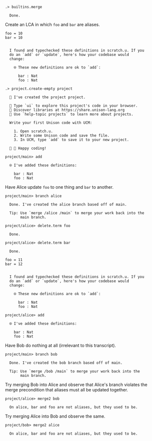 ```ucm
.> builtins.merge

  Done.

```
Create an LCA in which `foo` and `bar` are aliases.

```unison
foo = 10
bar = 10
```

```ucm

  I found and typechecked these definitions in scratch.u. If you
  do an `add` or `update`, here's how your codebase would
  change:
  
    ⍟ These new definitions are ok to `add`:
    
      bar : Nat
      foo : Nat

```
```ucm
.> project.create-empty project

  🎉 I've created the project project.

  🎨 Type `ui` to explore this project's code in your browser.
  🔭 Discover libraries at https://share.unison-lang.org
  📖 Use `help-topic projects` to learn more about projects.
  
  Write your first Unison code with UCM:
  
    1. Open scratch.u.
    2. Write some Unison code and save the file.
    3. In UCM, type `add` to save it to your new project.
  
  🎉 🥳 Happy coding!

project/main> add

  ⍟ I've added these definitions:
  
    bar : Nat
    foo : Nat

```
Have Alice update `foo` to one thing and `bar` to another.

```ucm
project/main> branch alice

  Done. I've created the alice branch based off of main.
  
  Tip: Use `merge /alice /main` to merge your work back into the
       main branch.

project/alice> delete.term foo

  Done.

project/alice> delete.term bar

  Done.

```
```unison
foo = 11
bar = 12
```

```ucm

  I found and typechecked these definitions in scratch.u. If you
  do an `add` or `update`, here's how your codebase would
  change:
  
    ⍟ These new definitions are ok to `add`:
    
      bar : Nat
      foo : Nat

```
```ucm
project/alice> add

  ⍟ I've added these definitions:
  
    bar : Nat
    foo : Nat

```
Have Bob do nothing at all (irrelevant to this transcript).

```ucm
project/main> branch bob

  Done. I've created the bob branch based off of main.
  
  Tip: Use `merge /bob /main` to merge your work back into the
       main branch.

```
Try merging Bob into Alice and observe that Alice's branch violates the merge precondition that aliases must all be
updated together.

```ucm
project/alice> merge2 bob

  On alice, bar and foo are not aliases, but they used to be.

```
Try merging Alice into Bob and observe the same.

```ucm
project/bob> merge2 alice

  On alice, bar and foo are not aliases, but they used to be.

```
